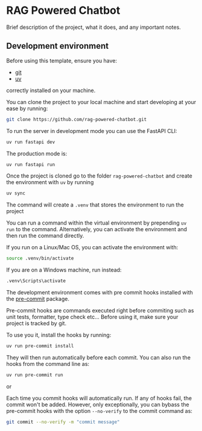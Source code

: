 # RAG Powered Chatbot

Brief description of the project, what it does, and any important notes.

## Development environment

Before using this template, ensure you have:

- [git](https://git-scm.com/book/en/v2/Getting-Started-Installing-Git)
- [uv](https://docs.astral.sh/uv/getting-started/installation/)

correctly installed on your machine.

You can clone the project to your local machine and start developing at your ease by running:
```bash
git clone https://github.com/rag-powered-chatbot.git
```

To run the server in development mode you can use the FastAPI CLI:
```bash
uv run fastapi dev
```
The production mode is:
```bash
uv run fastapi run
```

Once the project is cloned go to the folder `rag-powered-chatbot` and create the environment with `uv` by running
```bash
uv sync
```
The command will create a `.venv` that stores the environment to run the project

You can run a command within the virtual environment by prepending `uv run` to the command.
Alternatively, you can activate the environment and then run the command directly.

If you run on a Linux/Mac OS, you can activate the environment with:
```bash
source .venv/bin/activate
```
If you are on a Windows machine, run instead:
```cmd
.venv\Scripts\activate
```

The development environment comes with pre commit hooks installed with the [pre-commit](https://pre-commit.com/) package.

Pre-commit hooks are commands executed right before commiting such as unit tests, formatter, type check etc...
Before using it, make sure your project is tracked by git.

To use you it, install the hooks by running:
```bash
uv run pre-commit install
```

They will then run automatically before each commit.
You can also run the hooks from the command line as:
```bash
uv run pre-commit run
```
or

Each time you commit hooks will automatically run.
If any of hooks fail, the commit won't be added.
However, only exceptionally, you can bybass the pre-commit hooks
with the option `--no-verify` to the commit command as:

```bash
git commit --no-verify -m "commit message"
```
